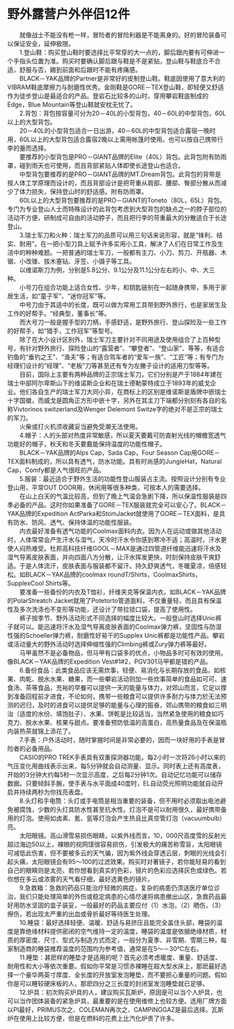 # 野外露营户外伴侣12件  

&emsp;&emsp;就像战士不能没有枪一样，冒险者的冒险利器是不能离身的。好的冒险装备可以保证安全，延伸极限。  
&emsp;&emsp;1.登山鞋：购买登山鞋时要选择比平常穿的大一点的，脚后跟内要有可伸进一个手指头位置为准。购买时要确认脚后跟与鞋是不是紧贴，登山鞋与鞋底合不合适，舒服与否，踢到前面和后跟时不能有疼痛感。  
&emsp;&emsp;BLACK－YAK品牌的Partner是非常好的皮制登山鞋。鞋底因使用了意大利的VIBRAM鞋底摩擦力与耐磨性优秀。金刚鞋是GORE－TEX登山鞋，即轻便又舒适作为徒步登山是最适合的产品。登岩石比较多的山时，穿用攀岩鞋底制成的Edge，Blue Mountain等登山鞋就安枕无忧了。  
&emsp;&emsp;2.背包：背包按容量可分为20－40L的小型背包，40－60L的中型背包，60L以上的大型背包。  
&emsp;&emsp;20－40L的小型背包适合一日出游，40－60L的中型背包适合露宿一晚时用，60L以上的大型背包适合露宿2晚以上需用帐篷时使用。也可以按自己携带行李的量而选择。  
&emsp;&emsp;要推荐的小型背包是PRO－GIANT品牌的Elite（40L）背包。此背包附有防雨罩，碰到雨天也可使用，而且背部紧贴人体即使长途登山也适合。  
&emsp;&emsp;中型背包要推荐的是PRO－GIANT品牌的MT.Dream背包。此背包的背带是按人体工学原理而设计的，而且背部设计是把苛重从肩部、腰部、臀部分散从而减少了体力损失，保持登山时的舒适感。附有防雨罩。  
&emsp;&emsp;60L以上的大型背包要推荐的是PRO－GIANT的Toneto（80L，65L）背包。专门为专业登山人士而特殊设计的此背包考虑到大型背包的缺点之一的脖子部位的活动不方便，研制成可自由的活动脖子，而且把行李的苛重最大的分散适合于长途登山。  
&emsp;&emsp;3.瑞士军刀和火种：瑞士军刀的品质可以用三句话来说形容，就是“锋利、结实、耐用”。在一把小型刀具上赋予许多实用小工具，解决了人们在日常工作及生活中的种种难题。一把普通的瑞士军刀，一般都有主刀、小刀、剪刀、开瓶器、木锯、小改锥、拔木塞钻、牙签、小镊子等工具。  
&emsp;&emsp;以维诺斯刀为例，分别是5.8公分、9.1公分及11.1公分左右的小、中、大三种。  
&emsp;&emsp;小号刀在组合功能上适合女性、少年，和钥匙链别在一起随身携带，多用于家居生活，如“童子军”、“迷你冠军”等。  
&emsp;&emsp;中号刀由于其适中的长度，既可以做为常用工具带到野外旅行，也是家居生及工作的好帮手。“经典型，董事长”等。  
&emsp;&emsp;而大号刀一般是握手型的刀柄，手感舒适，是野外旅行、登山探险及一些工作的好帮手，如“猎手，工作冠军”等型号。  
&emsp;&emsp;除了在大小设计区别外，瑞士军刀主要针对不同用途及使用组合了上百种型号，有针对野外旅行、探险登山的“露营者”、“攀登者”、“登山家”、等等，有适合钓鱼的“垂钓之王”、“渔夫”等；有适合驾车者的“爱车一族”、“工匠”等；有专门为经理们设计的“经理”、“老板”刀等甚至还有专为左撇子设计的适用刀型等等。  
&emsp;&emsp;目前，国际上主要有两种品牌的正宗瑞士军刀，它们分别是产于1884年建在瑞士中部阿尔卑斯山下的维诺斯企业和在瑞士德勒蒙特成立于1893年的威戈企业。他们各自生产的瑞士军刀大同小异，在商标上的区别是维诺斯是盾牌中嵌瑞士十字国徽，而威戈是圆角正方形中嵌十字，另外在其主刀下端都分别刻有各自的名称Vivtorinos switzerland及Wenger Delemont Switze字的绝对不是正宗的瑞士的军刀。  
&emsp;&emsp;火柴或打火机须收藏妥当避免受潮无法使用。  
&emsp;&emsp;4.帽子：人的头部对热度非常敏感，所以夏天要戴可防直射光线的帽檐宽透气功能好的帽子，秋天和冬天要戴能保持温度的功能性帽子。  
&emsp;&emsp;BLACK－YAK品牌的Alps Cap，Sada Cap，Four Season Cap用GORE－TEX面料制成的，所以具有透气，防水功能。具有时尚感的JungleHat，Natural Cap，Comfy都是人气很旺的产品。  
&emsp;&emsp;5.服装：最近适合于野外生活的功能性登山服装占主流。按照设计分别有专业登山用，平常OUT DOOR用，休闲用等很多种类，可按本人的需要选择。  
&emsp;&emsp;在山上白天的气温比较高，但到了晚上气温会急剧下降，所以保温性服装是四季必备的产品。这时你如果准备了GORE－TEX服装就完全可以安心了。BLACK－YAK品牌的Expedition ActParka和StomJacket就使用了GORE－TEX面料，是具有防水、防风、透气、保持体温的功能性服装。  
&emsp;&emsp;内衣最好准备有透气功能的Coolmax面料内衣。因为人在运动或做其他活动时，人体常常会产生汗水与湿气，天冷时汗水令你感到寒冷不适；高温时，汗水更使人闷热难受。杜邦高科技纤维GOOL－MAX是通过四管道纤维能迅速将汗水及湿气导离皮肤表面，并向四面八方分散，让汗水挥发更快，时刻保持皮肤干爽舒适。于是人体流汗，皮肤表面与服装都不留汗。持久舒爽透气，冬暖夏凉，倍感轻松。如BLACK－YAK品牌的coolmax roundT/Shirts，CoolmaxShirts，SupplexCool Shirts等。  
&emsp;&emsp;要准备一些备份的内衣及T恤衫，纤维夹克等保温内衣。如BLACK－YAK品牌的PolarStreatch Jacket就用了Potetorto管道面料，不仅重量轻，而且具有保温性及多次洗涤也不变形等功能，还设计了带拉锁口袋，提高了使用性。  
&emsp;&emsp;裤子按季节、野外活动形式不同选择的幅度比较大。一般登山时选择Unic裤子就可以。能迅速将汗水及湿气导离皮肤表面的Coolmax弹力裤，坚固性与防湿性强的Schoeller弹力裤，耐磨性好易干的Supplex Unic裤都是功能性产品。攀岩或活动量大的野外活动时选择伸缩性强的Climbing裤或Zury弹力裤等最好。  
&emsp;&emsp;马甲虽然不是必备物品，但马甲有口袋多的优点，小物品多时可有效的使用。像BLACK－YAK品牌的Expedition Vest#1#2，PGV301马甲都是错的产品。  
&emsp;&emsp;6.备份食品：此类食品应该无需炊事，轻便、易消化与长期存放的食品，如核果、肉乾、脱水水果、糖果，而一些攀岩活动则加一些炊事简单的食品如可可、速食汤、茶等食品，充裕的早餐可以提供一天的能量与体力，对郊山而言，它足以撑到准备回程前才进食，不论如何，携带一些粮食可以提供许多耐力与体力於无法预测的迟归，及时的进食可以提供足够的能量与心理的振奋，郊山携带的粮食如三明治（适度的水份、填饱肚子）、水果、饼乾是比较适当，当然紧急使用的粮食如巧克力、脱水水果、核果与甜点。要准备预防低温的高蛋白，高热量食品及在保温瓶内装热茶就锦上添花了。  
&emsp;&emsp;7.手表：户外活动时，随时掌握时间是非常必要的，因而一块好用的手表是冒险者的必备用品。  
&emsp;&emsp;CASIO的PRO TREK手表具有双重探测器功能，每2小时一次将26小时以来的气压变化用曲线表示出来，每5分钟就会自动测量、显示。同时表上还有高度表，开始的3分钟大约每5秒一次显示高度，之后每2分钟1次。自动记忆功能可以储存数据。只要倾斜手腕，使手表与水平面成40度时，EL自动荧光照明功能就自动开启并持续两秒为你找亮表盘。  
&emsp;&emsp;8.头灯和手电筒：头灯或手电筒是相当重要的装备，但不用时必须取出电池避免被腐蚀，少数的头灯具防水性甚至抗水性。灯泡不是可以耐用很久，最好携带备用的灯泡。使用如卤素、氪、氩等灯泡会产生热且比真空管灯泡（vacuumbulb）亮。  
&emsp;&emsp;太阳眼镜。高山滑雪易损伤眼睛，以紫外线而言，10，000尺高度雪的反射光超过海边50以上，裸眼的视网馍很容易损伤，引发极大的痛苦称雪盲，太阳眼镜可减低此伤害，但不要被多云的天气骗，因为紫外线会穿透云层，刺眼的光线会引起头痛，太阳眼镜会有95～100的过滤效果。购买时对著镜子，若你能轻易的看到自己的眼睛则是太亮，若你想看到真实的色彩，镜片的色彩应选择灰色或绿色。若你想在多云或浓雾的天气看仔细，最好选黄色的镜片。  
&emsp;&emsp;9.急救箱：急救的药品只能治疗轻微的病症，复杂的病患仍须送医疗单位诊治，我们只能处理简单的外伤或稳定病患的心情尽速将病患撤出山区，急救药品最好用防水坚固的盒子装妥，一般最好的药品主要应付（1）水泡，（2）晒伤，（3）擦伤，若出现太严重的出血或骨折最好等待医生处理。  
&emsp;&emsp;10.睡袋：最好选择轻便、温暖、舒适与易挤压且能完全盖住头部，睡袋的温度是靠绝缘材料提供密闭的空气维持一定的温度，睡袋的温度是依据绝缘材质，材质的厚密度、尺寸、型式与制造方式而定，一般分为夏季、非雪期、雪期三种，每家制造商的睡袋推荐温度的范围均为参考值，通常是在5～－30℃左右。  
&emsp;&emsp;11.睡垫：甚麽样的睡垫才是适用的呢？首先必须考虑暖度、重量、舒适度、耐用性和大小等依次重要。假如你平常是习惯赤裸睡在超大型水床上，那麽最好选择一个豪华两英寸厚度、全长度的开放室发泡睡垫，而不要担心重量的问题。假如你是可以睡较硬床板的人，那麽四分之三长度的封闭室发泡睡垫就已足够。  
&emsp;&emsp;12.炉具：初次购买炉具的人，建议购买瓦斯炉，原因是可以当个人炉具，也可以当作团体装备的紧急炉具，最重要的是在使用维修上也较方便。选用厂牌方面以PI最好，PRIMUS次之、COLEMAN再次之、CAMPINGGAZ是最后选择。瓦斯炉在使用上比较方便，但是在燃料的花费上比汽化炉贵了许多。  
